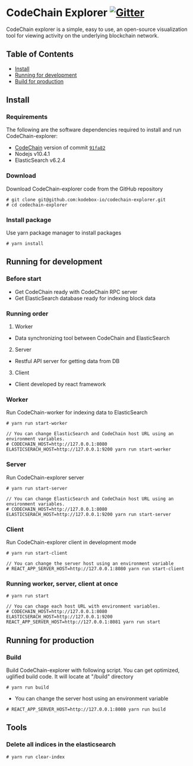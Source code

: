 # CodeChain Explorer [![Gitter](https://badges.gitter.im/CodeChain-io/codechain-explorer.svg)](https://gitter.im/CodeChain-io/codechain-explorer?utm_source=badge&utm_medium=badge&utm_campaign=pr-badge)

CodeChain explorer is a simple, easy to use, an open-source visualization tool for viewing activity on the underlying blockchain network.

## Table of Contents
* [Install](https://github.com/CodeChain-io/codechain-explorer#install)
* [Running for development](https://github.com/CodeChain-io/codechain-explorer#running-for-development)
* [Build for production](https://github.com/CodeChain-io/codechain-explorer#running-for-production)

## Install
### Requirements
The following are the software dependencies required to install and run CodeChain-explorer:
* [CodeChain](https://github.com/CodeChain-io/codechain) version of commit [`91fa82`](https://github.com/CodeChain-io/codechain/commit/91fa82814106e92bf2cf1f31e0a48b3737febe│aDataMappingService)
* Nodejs v10.4.1
* ElasticSearch v6.2.4
### Download
Download CodeChain-explorer code from the GitHub repository
```
# git clone git@github.com:kodebox-io/codechain-explorer.git
# cd codechain-explorer
```
### Install package
Use yarn package manager to install packages
```
# yarn install
```
## Running for development
### Before start
* Get CodeChain ready with CodeChain RPC server
* Get ElasticSearch database ready for indexing block data
### Running order
1. Worker
- Data synchronizing tool between CodeChain and ElasticSearch
2. Server
- Restful API server for getting data from DB
3. Client
- Client developed by react framework
### Worker
Run CodeChain-worker for indexing data to ElasticSearch
```
# yarn run start-worker

// You can change ElasticSearch and CodeChain host URL using an environment variables.
# CODECHAIN_HOST=http://127.0.0.1:8080 ELASTICSERACH_HOST=http://127.0.0.1:9200 yarn run start-worker
```
### Server
Run CodeChain-explorer server
```
# yarn run start-server

// You can change ElasticSearch and CodeChain host URL using an environment variables.
# CODECHAIN_HOST=http://127.0.0.1:8080 ELASTICSERACH_HOST=http://127.0.0.1:9200 yarn run start-server
```
### Client
Run CodeChain-explorer client in development mode
```
# yarn run start-client

// You can change the server host using an environment variable
# REACT_APP_SERVER_HOST=http://127.0.0.1:8080 yarn run start-client
```
### Running worker, server, client at once
```
# yarn run start

// You can chage each host URL with environment variables.
# CODECHAIN_HOST=http://127.0.0.1:8080 ELASTICSERACH_HOST=http://127.0.0.1:9200 REACT_APP_SERVER_HOST=http://127.0.0.1:8081 yarn run start
```
## Running for production
### Build
Build CodeChain-explorer with following script. You can get optimized, uglified build code. It will locate at "/build" directory
```
# yarn run build
```
* You can change the server host using an environment variable
```
# REACT_APP_SERVER_HOST=http://127.0.0.1:8080 yarn run build
```
## Tools
### Delete all indices in the elasticsearch
```
# yarn run clear-index
```
